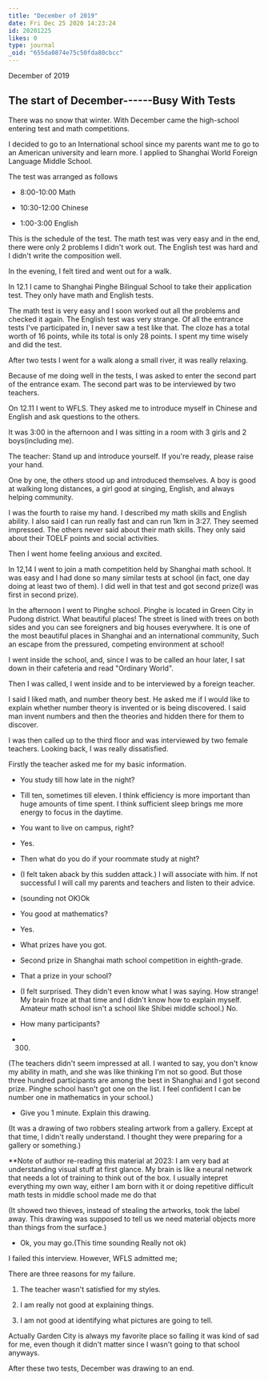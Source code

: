 ```yaml
---
title: "December of 2019"
date: Fri Dec 25 2020 14:23:24
id: 20201225
likes: 0
type: journal
_oid: "655da0874e75c50fda80cbcc"
---
```

December of 2019

## The start of December------Busy With Tests

There was no snow that winter. With December came the high-school
entering test and math competitions.

I decided to go to an International school since my parents want me to
go to an American university and learn more. I applied to Shanghai World
Foreign Language Middle School.

The test was arranged as follows

-   8:00-10:00 Math

-   10:30-12:00 Chinese

-   1:00-3:00 English

This is the schedule of the test. The math test was very easy and in the
end, there were only 2 problems I didn't work out. The English test was
hard and I didn't write the composition well.

In the evening, I felt tired and went out for a walk.

In 12.1 I came to Shanghai Pinghe Bilingual School to take their
application test. They only have math and English tests.

The math test is very easy and I soon worked out all the problems and
checked it again. The English test was very strange. Of all the entrance
tests I've participated in, I never saw a test like that. The cloze has
a total worth of 16 points, while its total is only 28 points. I spent
my time wisely and did the test.

After two tests I went for a walk along a small river, it was really
relaxing.

Because of me doing well in the tests, I was asked to enter the second
part of the entrance exam. The second part was to be interviewed by two
teachers.

On 12.11 I went to WFLS. They asked me to introduce myself in Chinese
and English and ask questions to the others.

It was 3:00 in the afternoon and I was sitting in a room with 3 girls
and 2 boys(including me).

The teacher: Stand up and introduce yourself. If you're ready, please
raise your hand.

One by one, the others stood up and introduced themselves. A boy is good
at walking long distances, a girl good at singing, English, and always
helping community.

I was the fourth to raise my hand. I described my math skills and
English ability. I also said I can run really fast and can run 1km in
3:27. They seemed impressed. The others never said about their math
skills. They only said about their TOELF points and social activities.

Then I went home feeling anxious and excited.

In 12,14 I went to join a math competition held by Shanghai math school.
It was easy and I had done so many similar tests at school (in fact, one
day doing at least two of them). I did well in that test and got second
prize(I was first in second prize).

In the afternoon I went to Pinghe school. Pinghe is located in Green
City in Pudong district. What beautiful places! The street is lined with
trees on both sides and you can see foreigners and big houses
everywhere. It is one of the most beautiful places in Shanghai and an
international community, Such an escape from the pressured, competing
environment at school!

I went inside the school, and, since I was to be called an hour later, I
sat down in their cafeteria and read "Ordinary World".

Then I was called, I went inside and to be interviewed by a foreign
teacher.

I said I liked math, and number theory best. He asked me if I would like
to explain whether number theory is invented or is being discovered. I
said man invent numbers and then the theories and hidden there for them
to discover.

I was then called up to the third floor and was interviewed by two
female teachers. Looking back, I was really dissatisfied.

Firstly the teacher asked me for my basic information.

-   You study till how late in the night?

-   Till ten, sometimes till eleven. I think efficiency is more
    important than huge amounts of time spent. I think sufficient sleep
    brings me more energy to focus in the daytime.

-   You want to live on campus, right?

-   Yes.

-   Then what do you do if your roommate study at night?

-   (I felt taken aback by this sudden attack.) I will associate with
    him. If not successful I will call my parents and teachers and
    listen to their advice.

-   (sounding not OK)Ok

-   You good at mathematics?

-   Yes.

-   What prizes have you got.

-   Second prize in Shanghai math school competition in eighth-grade.

-   That a prize in your school?

-   (I felt surprised. They didn't even know what I was saying. How
    strange! My brain froze at that time and I didn't know how to
    explain myself. Amateur math school isn't a school like Shibei
    middle school.) No.

-   How many participants?

-   300. 

(The teachers didn't seem impressed at all. I wanted to say, you don't
know my ability in math, and she was like thinking I'm not so good. But
those three hundred participants are among the best in Shanghai and I
got second prize. Pinghe school hasn't got one on the list. I feel
confident I can be number one in mathematics in your school.)

-   Give you 1 minute. Explain this drawing.

(It was a drawing of two robbers stealing artwork from a gallery. Except
at that time, I didn't really understand. I thought they were preparing
for a gallery or something.)

\*\*Note of author re-reading this material at 2023: I am very bad at
understanding visual stuff at first glance. My brain is like a neural
network that needs a lot of training to think out of the box. I usually
intepret everything my own way, either I am born with it or doing
repetitive difficult math tests in middle school made me do that

(It showed two thieves, instead of stealing the artworks, took the label
away. This drawing was supposed to tell us we need material objects more
than things from the surface.)

-   Ok, you may go.(This time sounding Really not ok)

I failed this interview. However, WFLS admitted me;

There are three reasons for my failure.

1.  The teacher wasn't satisfied for my styles.

2.  I am really not good at explaining things.

3.  I am not good at identifying what pictures are going to tell.

Actually Garden City is always my favorite place so failing it was kind
of sad for me, even though it didn't matter since I wasn't going to that
school anyways.

After these two tests, December was drawing to an end.
